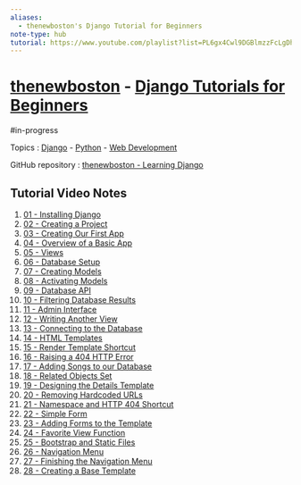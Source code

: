 ```yaml
---
aliases:
  - thenewboston's Django Tutorial for Beginners
note-type: hub
tutorial: https://www.youtube.com/playlist?list=PL6gx4Cwl9DGBlmzzFcLgDhKTTfNLfX1IK
---
```


# [thenewboston](../../authors-people-key-figures/thenewboston.md) - [Django Tutorials for Beginners](https://www.youtube.com/playlist?list=PL6gx4Cwl9DGBlmzzFcLgDhKTTfNLfX1IK)

#in-progress

Topics : [Django](../../Django.md) - [Python](../../Python.md) - [Web Development](../../Web%20Development.md)

GitHub repository : [thenewboston - Learning Django](https://github.com/matt2ology/django-thenewboston)

## Tutorial Video Notes

1. [01 - Installing Django](01%20-%20Installing%20Django.md)
2. [02 - Creating a Project](02%20-%20Creating%20a%20Project.md)
3. [03 - Creating Our First App](03%20-%20Creating%20Our%20First%20App.md)
4. [04 - Overview of a Basic App](04%20-%20Overview%20of%20a%20Basic%20App.md)
5. [05 - Views](05%20-%20Views.md)
6. [06 - Database Setup](06%20-%20Database%20Setup.md)
7. [07 - Creating Models](07%20-%20Creating%20Models.md)
8. [08 - Activating Models](08%20-%20Activating%20Models.md)
9. [09 - Database API](09%20-%20Database%20API.md)
10. [10 - Filtering Database Results](10%20-%20Filtering%20Database%20Results.md)
11. [11 - Admin Interface](11%20-%20Admin%20Interface.md)
12. [12 - Writing Another View](12%20-%20Writing%20Another%20View.md)
13. [13 - Connecting to the Database](13%20-%20Connecting%20to%20the%20Database.md)
14. [14 - HTML Templates](14%20-%20HTML%20Templates.md)
15. [15 - Render Template Shortcut](15%20-%20Render%20Template%20Shortcut.md)
16. [16 - Raising a 404 HTTP Error](16%20-%20Raising%20a%20404%20HTTP%20Error.md)
17. [17 - Adding Songs to our Database](17%20-%20Adding%20Songs%20to%20our%20Database.md)
18. [18 - Related Objects Set](18%20-%20Related%20Objects%20Set.md)
19. [19 - Designing the Details Template](19%20-%20Designing%20the%20Details%20Template.md)
20. [20 - Removing Hardcoded URLs](20%20-%20Removing%20Hardcoded%20URLs.md)
21. [21 - Namespace and HTTP 404 Shortcut](21%20-%20Namespace%20and%20HTTP%20404%20Shortcut.md)
22. [22 - Simple Form](22%20-%20Simple%20Form.md)
23. [23 - Adding Forms to the Template](23%20-%20Adding%20Forms%20to%20the%20Template.md)
24. [24 - Favorite View Function](24%20-%20Favorite%20View%20Function.md)
25. [25 - Bootstrap and Static Files](25%20-%20Bootstrap%20and%20Static%20Files.md)
26. [26 - Navigation Menu](26%20-%20Navigation%20Menu.md)
27. [27 - Finishing the Navigation Menu](27%20-%20Finishing%20the%20Navigation%20Menu.md)
28. [28 - Creating a Base Template](28%20-%20Creating%20a%20Base%20Template.md)
